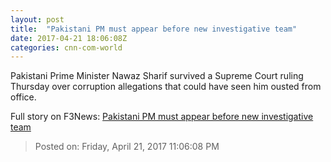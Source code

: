 ```yaml
---
layout: post
title:  "Pakistani PM must appear before new investigative team"
date: 2017-04-21 18:06:08Z
categories: cnn-com-world
---
```


Pakistani Prime Minister Nawaz Sharif survived a Supreme Court ruling Thursday over corruption allegations that could have seen him ousted from office.


Full story on F3News: [Pakistani PM must appear before new investigative team](http://www.f3nws.com/n/xZSnUF)

> Posted on: Friday, April 21, 2017 11:06:08 PM
